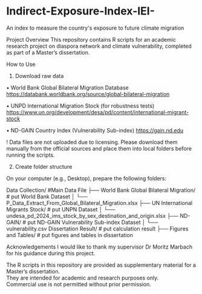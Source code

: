 # Indirect-Exposure-Index-IEI-
An index to measure the country's exposure to future climate migration

Project Overview
This repository contains R scripts for an academic research project on diaspora network and climate vulnerability, completed as part of a Master’s dissertation.

How to Use
1.	Download raw data
   
  •	World Bank Global Bilateral Migration Database
  https://databank.worldbank.org/source/global-bilateral-migration

  •	UNPD International Migration Stock (for robustness tests)
  https://www.un.org/development/desa/pd/content/international-migrant-stock

  •	ND-GAIN Country Index (Vulnerability Sub-index)
  https://gain.nd.edu

  ! Data files are not uploaded due to licensing. Please download them manually from the official       sources and place them into local folders before running the scripts.

2.	Create folder structure
   
  On your computer (e.g., Desktop), prepare the following folders:

  Data Collection/                             #Main Data File
  ├── World Bank Global Bilateral Migration/   # put World Bank Dataset
  │     └── P_Data_Extract_From_Global_Bilateral_Migration.xlsx
  ├── UN International Migrants Stock/         # put UNPN Dataset
  │     └── undesa_pd_2024_ims_stock_by_sex_destination_and_origin.xlsx
  ├── ND-GAIN/                                 # put ND-GAIN Vulnerability Sub-index Dataset
  │     └── vulnerability.csv
  Dissertation Result/                         # put calculation result
  ├── Figures and Tables/                      # put figures and tables in dissertation

Acknowledgements
I would like to thank my supervisor Dr Moritz Marbach for his guidance during this project.

The R scripts in this repository are provided as supplementary material for a Master’s dissertation.  
They are intended for academic and research purposes only.  
Commercial use is not permitted without prior permission.  


